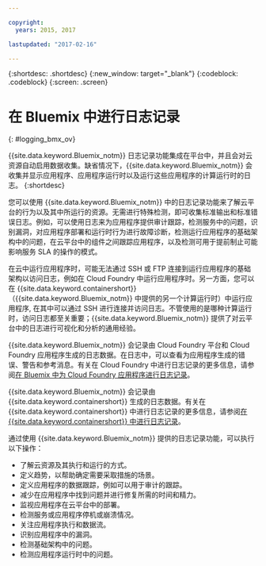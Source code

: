 ```yaml
---

copyright:
  years: 2015, 2017

lastupdated: "2017-02-16"

---
```



{:shortdesc: .shortdesc}
{:new_window: target="_blank"}
{:codeblock: .codeblock}
{:screen: .screen}

# 在 Bluemix 中进行日志记录
{: #logging_bmx_ov}

{{site.data.keyword.Bluemix_notm}} 日志记录功能集成在平台中，并且会对云资源自动启用数据收集。缺省情况下，{{site.data.keyword.Bluemix_notm}} 会收集并显示应用程序、应用程序运行时以及运行这些应用程序的计算运行时的日志。
{:shortdesc}

您可以使用 {{site.data.keyword.Bluemix_notm}} 中的日志记录功能来了解云平台的行为以及其中所运行的资源。无需进行特殊检测，即可收集标准输出和标准错误日志。例如，可以使用日志来为应用程序提供审计跟踪，检测服务中的问题，识别漏洞，对应用程序部署和运行时行为进行故障诊断，检测运行应用程序的基础架构中的问题，在云平台中的组件之间跟踪应用程序，以及检测可用于提前制止可能影响服务 SLA 的操作的模式。

在云中运行应用程序时，可能无法通过 SSH 或 FTP 连接到运行应用程序的基础架构以访问日志，例如在 Cloud Foundry 中运行应用程序时。另一方面，您可以在 {{site.data.keyword.containershort}}（{{site.data.keyword.Bluemix_notm}} 中提供的另一个计算运行时）中运行应用程序, 在其中可以通过 SSH 进行连接并访问日志。不管使用的是哪种计算运行时，访问日志都至关重要；{{site.data.keyword.Bluemix_notm}} 提供了对云平台中的日志进行可视化和分析的通用经验。

{{site.data.keyword.Bluemix_notm}} 会记录由 Cloud Foundry 平台和 Cloud Foundry 应用程序生成的日志数据。在日志中，可以查看为应用程序生成的错误、警告和参考消息。有关在 Cloud Foundry 中进行日志记录的更多信息，请参阅[在 Bluemix 中为 Cloud Foundry 应用程序进行日志记录](logging_cf_apps.html#logging_bluemix_cf_apps)。

{{site.data.keyword.Bluemix_notm}} 会记录由 {{site.data.keyword.containershort}} 生成的日志数据。有关在 {{site.data.keyword.containershort}} 中进行日志记录的更多信息，请参阅[在 {{site.data.keyword.containershort}} 中进行日志记录](/docs/containers/monitoringandlogging/container_ml_logs.html#container_ml_logs)。   


通过使用 {{site.data.keyword.Bluemix_notm}} 提供的日志记录功能，可以执行以下操作：

* 了解云资源及其执行和运行的方式。
* 定义趋势，以帮助确定需要采取措施的场景。
* 定义应用程序的数据跟踪，例如可以用于审计的跟踪。
* 减少在应用程序中找到问题并进行修复所需的时间和精力。 
* 监视应用程序在云平台中的部署。
* 检测服务或应用程序停机或崩溃情况。
* 关注应用程序执行和数据流。
* 识别应用程序中的漏洞。
* 检测基础架构中的问题。
* 检测应用程序运行时中的问题。

